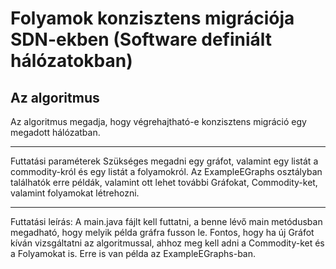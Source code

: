 Folyamok konzisztens migrációja SDN-ekben (Software definiált hálózatokban)
===================

Az algoritmus
---------------------------------------
Az algoritmus megadja, hogy végrehajtható-e konzisztens migráció egy megadott hálózatban. 

---------------------------------------
Futtatási paraméterek
Szükséges megadni egy gráfot, valamint egy listát a commodity-król és egy listát a folyamokról. 
Az ExampleEGraphs osztályban találhatók erre példák, valamint ott lehet további Gráfokat, 
Commodity-ket, valamint folyamokat létrehozni.

--------------------------------------- 
Futtatási leírás:
A main.java fájlt kell futtatni, a benne lévő main metódusban megadható, hogy melyik példa gráfra fusson le. 
Fontos, hogy ha új Gráfot kíván vizsgáltatni az algoritmussal, ahhoz meg kell adni a Commodity-ket 
és a Folyamokat is. Erre is van példa az ExampleEGraphs-ban.


